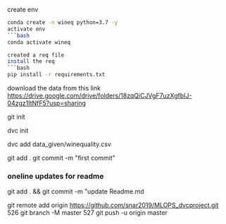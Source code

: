
create env

```bash
conda create -n wineq python=3.7 -y
activate env
```bash
conda activate wineq

created a req file
install the req
```bash
pip install -r requirements.txt
```
download the data from this link
https://drive.google.com/drive/folders/18zqQiCJVgF7uzXgfbIJ-04zgz1ItNfF5?usp=sharing

git init

dvc init

dvc add data_given/winequality.csv

git add .
git commit -m "first commit"

### oneline updates for readme
git add . && git commit -m "update Readme.md

git remote add origin https://github.com/snar2019/MLOPS_dvcproject.git
526  git branch -M master
527  git push -u origin master
